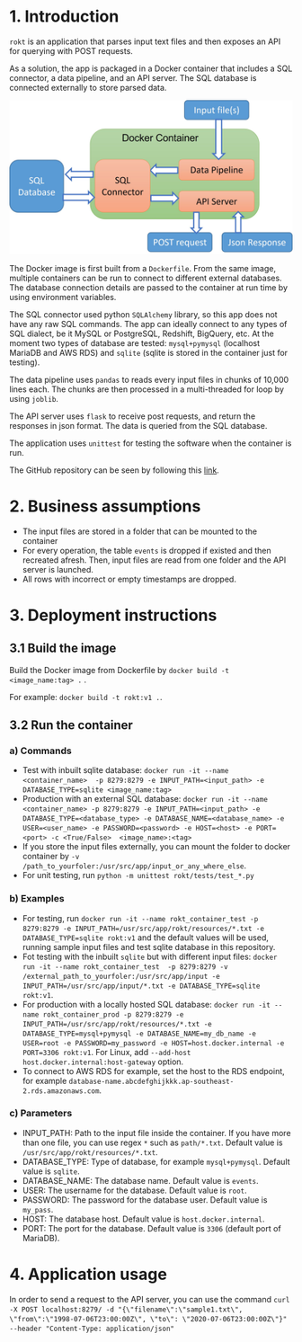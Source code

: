 # 1. Introduction
`rokt` is an application that parses input text files  and then exposes an API for querying with POST requests. 

As a solution, the app is packaged in a Docker container that includes a SQL connector, a data pipeline, and an API server. The SQL database is connected externally to store parsed data.

<img src="images/architecture_diagram.jpg" width="700">

The Docker image is first built from a `Dockerfile`. From the same image, multiple containers can be run to connect to different external databases. The database connection details are passed to the container at run time by using environment variables.

The SQL connector used python `SQLAlchemy` library, so this app does not have any raw SQL commands. The app can ideally connect to any types of SQL dialect, be it MySQL or PostgreSQL, Redshift, BigQuery, etc. 
At the moment two types of database are tested: `mysql+pymysql` (localhost MariaDB and AWS RDS) and `sqlite` (sqlite is stored in the container just for testing). 

The data pipeline uses `pandas` to reads every input files in chunks of 10,000 lines each. The chunks are then processed in a multi-threaded for loop by using `joblib`.

The API server uses `flask` to receive post requests, and return the responses in json format. The data is queried from the SQL database. 

The application uses `unittest` for testing the software when the container is run.

The GitHub repository can be seen by following this [link](https://github.com/HungDo1291/rokt).

# 2. Business assumptions
- The input files are stored in a folder that can be mounted to the container
- For every operation, the table `events` is dropped if existed and then recreated afresh. Then, input files are read from one folder and the API server is launched.
- All rows with incorrect or empty timestamps are dropped.

# 3. Deployment instructions

## 3.1 Build the image
Build the Docker image from Dockerfile by `docker build -t <image_name:tag> .` .

For example: `docker build -t rokt:v1 .`.
## 3.2 Run the container
### a) Commands
- Test with inbuilt sqlite database: `docker run -it --name <container_name>  -p 8279:8279 -e INPUT_PATH=<input_path> -e DATABASE_TYPE=sqlite <image_name:tag>`
- Production with an external SQL database: `docker run -it --name <container_name> -p 8279:8279 -e INPUT_PATH=<input_path> -e DATABASE_TYPE=<database_type> -e DATABASE_NAME=<database_name> -e USER=<user_name> -e PASSWORD=<password> -e HOST=<host> -e PORT=<port> -c <True/False>  <image_name>:<tag>`
- If you store the input files externally, you can mount the folder to docker container by `-v /path_to_yourfoler:/usr/src/app/input_or_any_where_else`. 
- For unit testing, run `python -m unittest rokt/tests/test_*.py`
### b) Examples
- For testing, run `docker run -it --name rokt_container_test -p 8279:8279 -e INPUT_PATH=/usr/src/app/rokt/resources/*.txt -e DATABASE_TYPE=sqlite rokt:v1` 
and the default values will be used, running sample input files and test sqlite database in this repository.
- Fot testing with the inbuilt `sqlite` but with different input files: `docker run -it --name rokt_container_test  -p 8279:8279 -v /external_path_to_yourfoler:/usr/src/app/input -e INPUT_PATH=/usr/src/app/input/*.txt -e DATABASE_TYPE=sqlite rokt:v1`.
- For production  with a locally hosted SQL database: `docker run -it --name rokt_container_prod -p 8279:8279 -e INPUT_PATH=/usr/src/app/rokt/resources/*.txt -e DATABASE_TYPE=mysql+pymysql -e DATABASE_NAME=my_db_name -e USER=root -e PASSWORD=my_password -e HOST=host.docker.internal -e PORT=3306 rokt:v1`. For Linux, add `--add-host host.docker.internal:host-gateway` option.
- To connect to AWS RDS for example, set the host to the RDS endpoint, for example `database-name.abcdefghijkkk.ap-southeast-2.rds.amazonaws.com`.

### c) Parameters

- INPUT_PATH: Path to the input file inside the container. If you have more than one file, you can use regex `*` such as `path/*.txt`. Default value is `/usr/src/app/rokt/resources/*.txt`. 
- DATABASE_TYPE: Type of database, for example `mysql+pymysql`. Default value is `sqlite`.
- DATABASE_NAME: The database name. Default value is `events`.
- USER: The username for the database. Default value is `root`.
- PASSWORD: The password for the database user. Default value is `my_pass`.
- HOST: The database host. Default value is `host.docker.internal`.
- PORT: The port for the database. Default value is `3306` (default port of MariaDB). 

# 4. Application usage
In order to send a request to the API server, you can use the command
`curl -X POST localhost:8279/ -d "{\"filename\":\"sample1.txt\", \"from\":\"1998-07-06T23:00:00Z\", \"to\": \"2020-07-06T23:00:00Z\"}"  --header "Content-Type: application/json"`


